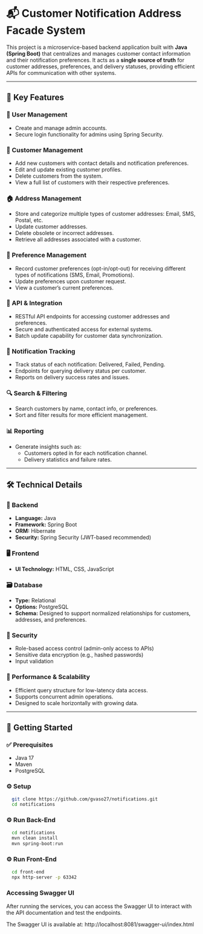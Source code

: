 # 📬 Customer Notification Address Facade System

This project is a microservice-based backend application built with **Java (Spring Boot)** that centralizes and manages customer contact information and their notification preferences. It acts as a **single source of truth** for customer addresses, preferences, and delivery statuses, providing efficient APIs for communication with other systems.

---

## 🧩 Key Features

### 👤 User Management
- Create and manage admin accounts.
- Secure login functionality for admins using Spring Security.

### 👥 Customer Management
- Add new customers with contact details and notification preferences.
- Edit and update existing customer profiles.
- Delete customers from the system.
- View a full list of customers with their respective preferences.

### 🏠 Address Management
- Store and categorize multiple types of customer addresses: Email, SMS, Postal, etc.
- Update customer addresses.
- Delete obsolete or incorrect addresses.
- Retrieve all addresses associated with a customer.

### 📢 Preference Management
- Record customer preferences (opt-in/opt-out) for receiving different types of notifications (SMS, Email, Promotions).
- Update preferences upon customer request.
- View a customer’s current preferences.

### 🔌 API & Integration
- RESTful API endpoints for accessing customer addresses and preferences.
- Secure and authenticated access for external systems.
- Batch update capability for customer data synchronization.

### 🔔 Notification Tracking
- Track status of each notification: Delivered, Failed, Pending.
- Endpoints for querying delivery status per customer.
- Reports on delivery success rates and issues.

### 🔍 Search & Filtering
- Search customers by name, contact info, or preferences.
- Sort and filter results for more efficient management.

### 📊 Reporting
- Generate insights such as:
    - Customers opted in for each notification channel.
    - Delivery statistics and failure rates.

---

## 🛠️ Technical Details

### 🧱 Backend
- **Language:** Java
- **Framework:** Spring Boot
- **ORM:** Hibernate
- **Security:** Spring Security (JWT-based recommended)

### 🖥️ Frontend
- **UI Technology:** HTML, CSS, JavaScript

### 🗃️ Database
- **Type:** Relational
- **Options:** PostgreSQL
- **Schema:** Designed to support normalized relationships for customers, addresses, and preferences.

### 🔐 Security
- Role-based access control (admin-only access to APIs)
- Sensitive data encryption (e.g., hashed passwords)
- Input validation

### 🚀 Performance & Scalability
- Efficient query structure for low-latency data access.
- Supports concurrent admin operations.
- Designed to scale horizontally with growing data.

---

## 🚀 Getting Started

### ✅ Prerequisites
- Java 17
- Maven
- PostgreSQL

### ⚙️ Setup

```bash
  git clone https://github.com/gvaso27/notifications.git
  cd notifications
```

### ⚙️ Run Back-End
```bash
  cd notifications
  mvn clean install
  mvn spring-boot:run
```

### ⚙️ Run Front-End
```bash
  cd front-end
  npx http-server -p 63342
```


### Accessing Swagger UI

After running the services, you can access the Swagger UI to interact with the API documentation and test the endpoints.

The Swagger UI is available at: http://localhost:8081/swagger-ui/index.html